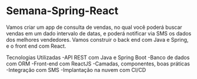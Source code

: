 # Semana-Spring-React
Vamos criar um app de consulta de vendas, no qual você poderá buscar vendas em um dado intervalo de datas, e poderá notificar via SMS os dados dos melhores vendedores. Vamos construir o back end com Java e Spring, e o front end com React.

Tecnologias Utilizadas
  -API REST com Java e Spring Boot
  -Banco de dados com ORM
  -Front-end com ReactJS
  -Camadas, componentes, boas práticas
  -Integração com SMS
  -Implantação na nuvem com CI/CD
